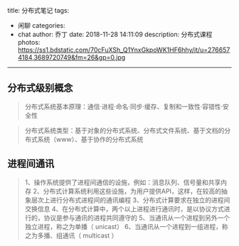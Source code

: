 title: 分布式笔记
tags:
  - 闲聊
categories:
  - chat
author: 乔丁
date: 2018-11-28 14:11:09
description: 分布式课程
photos: https://ss1.bdstatic.com/70cFuXSh_Q1YnxGkpoWK1HF6hhy/it/u=2766574184,3689720749&fm=26&gp=0.jpg
---

## 分布式级别概念
> 分布式系统基本原理：通信·进程·命名·同步·缓存、复制和一致性·容错性·安全性

> 分布式系统类型：基于对象的分布式系统、分布式文件系统、基于文档的分布式系统（www）、基于协作的分布式系统

## 进程间通讯
> 1、操作系统提供了进程间通信的设施，例如：消息队列、信号量和共享内存
> 2、分布式计算系统利用这些设施，为用户提供API，这样，在较高的抽象层次上进行分布式进程间的通讯编程
> 3、分布式计算要求在独立的进程间交换信息
> 4、在分布式计算中，两个以上进程进行通讯时，是以协议方式进行的，协议是参与通讯的进程共同遵守的
> 5、当通讯从一个进程到另外一个独立进程，称之为单播（ unicast）
> 6、当通讯从一个进程到一组进程，称之为多播、组通讯（ multicast ）

